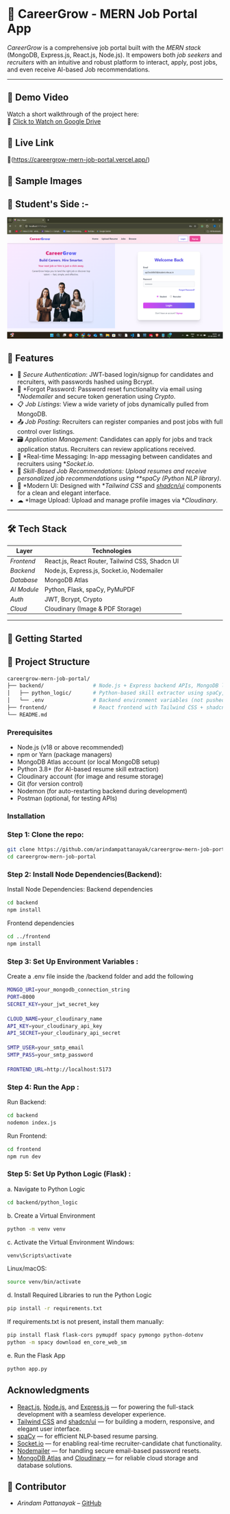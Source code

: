# 💼 CareerGrow - MERN Job Portal App

*CareerGrow* is a comprehensive job portal built with the *MERN stack* (MongoDB, Express.js, React.js, Node.js). It empowers both *job seekers* and *recruiters* with an intuitive and robust platform to interact, apply, post jobs, and even receive AI-based Job recommendations.

---
## 🎥 Demo Video

Watch a short walkthrough of the project here:  
🔗 [Click to Watch on Google Drive](https://drive.google.com/file/d/1HHEq618IXJjfib7XnkUA93Am0lz9RT5-/view?usp=drive_link)
## 🎥 Live Link
🔗(https://careergrow-mern-job-portal.vercel.app/)

## 🧩 Sample Images
## 🧩 Student's Side :-
![1](images/p1.png)



## 🚀 Features

- 🔐 *Secure Authentication*: JWT-based login/signup for candidates and recruiters, with passwords hashed using Bcrypt.
- 🔄 *Forgot Password: Password reset functionality via email using **Nodemailer* and secure token generation using *Crypto*.
- 📋 *Job Listings*: View a wide variety of jobs dynamically pulled from MongoDB.
- 📤 *Job Posting*: Recruiters can register companies and post jobs with full control over listings.
- 🗃 *Application Management*: Candidates can apply for jobs and track application status. Recruiters can review applications received.
- 🤝 *Real-time Messaging: In-app messaging between candidates and recruiters using **Socket.io*.
- 🧠 *Skill-Based Job Recommendations: Upload resumes and receive personalized job recommendations using **spaCy (Python NLP library)*.
- 🌈 *Modern UI: Designed with **Tailwind CSS* and [*shadcn/ui*](https://ui.shadcn.com/docs/components) components for a clean and elegant interface.
- ☁ *Image Upload: Upload and manage profile images via **Cloudinary*.

---

## 🛠 Tech Stack

| Layer         | Technologies                                                                           |
|---------------|----------------------------------------------------------------------------------------|
| *Frontend*  | React.js, React Router, Tailwind CSS, Shadcn UI                                       |
| *Backend*   | Node.js, Express.js, Socket.io, Nodemailer                          |
| *Database*  | MongoDB Atlas                                                                         |
| *AI Module* | Python, Flask, spaCy, PyMuPDF                                                          |
| *Auth*      | JWT, Bcrypt, Crypto                                                                    |
| *Cloud*     | Cloudinary (Image & PDF Storage)                                                             |

---

## 🚀 Getting Started

## 📁 Project Structure

```bash
careergrow-mern-job-portal/
├── backend/                # Node.js + Express backend APIs, MongoDB logic, and Python integration
│   ├── python_logic/       # Python-based skill extractor using spaCy, invoked via backend
│   └── .env                # Backend environment variables (not pushed to Git)
├── frontend/               # React frontend with Tailwind CSS + shadcn/ui
└── README.md
```

### Prerequisites

- Node.js (v18 or above recommended)
- npm or Yarn (package managers)
- MongoDB Atlas account (or local MongoDB setup)
- Python 3.8+ (for AI-based resume skill extraction)
- Cloudinary account (for image and resume storage)
- Git (for version control)
- Nodemon (for auto-restarting backend during development)
- Postman (optional, for testing APIs)

### Installation

### Step 1: Clone the repo:
   ```bash
   git clone https://github.com/arindampattanayak/careergrow-mern-job-portal.git
   cd careergrow-mern-job-portal
```
### Step 2: Install Node Dependencies(Backend):
Install Node Dependencies:
Backend dependencies
```bash
cd backend
npm install
```
Frontend dependencies
```bash
cd ../frontend
npm install
```
### Step 3: Set Up Environment Variables :
Create a .env file inside the /backend folder and add the following
```bash
MONGO_URI=your_mongodb_connection_string
PORT=8000
SECRET_KEY=your_jwt_secret_key

CLOUD_NAME=your_cloudinary_name
API_KEY=your_cloudinary_api_key
API_SECRET=your_cloudinary_api_secret

SMTP_USER=your_smtp_email
SMTP_PASS=your_smtp_password

FRONTEND_URL=http://localhost:5173
```
### Step 4: Run the App :
Run Backend:
```bash
cd backend
nodemon index.js
```
Run Frontend:
```bash
cd frontend
npm run dev
```
### Step 5: Set Up Python Logic (Flask) :
a. Navigate to Python Logic
```bash
cd backend/python_logic
```
b. Create a Virtual Environment
```bash
python -m venv venv
```
c. Activate the Virtual Environment
Windows:
```bash
venv\Scripts\activate
```
Linux/macOS:
```bash
source venv/bin/activate
```
d. Install Required Libraries to run the Python Logic
```bash
pip install -r requirements.txt
```
If requirements.txt is not present, install them manually:
```bash
pip install flask flask-cors pymupdf spacy pymongo python-dotenv
python -m spacy download en_core_web_sm
```
e. Run the Flask App
```bash
python app.py
```
## Acknowledgments

- [React.js](https://reactjs.org/), [Node.js](https://nodejs.org/), and [Express.js](https://expressjs.com/) — for powering the full-stack development with a seamless developer experience.  
- [Tailwind CSS](https://tailwindcss.com/) and [shadcn/ui](https://ui.shadcn.com/) — for building a modern, responsive, and elegant user interface.  
- [spaCy](https://spacy.io/) — for efficient NLP-based resume parsing.  
- [Socket.io](https://socket.io/) — for enabling real-time recruiter-candidate chat functionality.  
- [Nodemailer](https://nodemailer.com/) — for handling secure email-based password resets.  
- [MongoDB Atlas](https://www.mongodb.com/atlas) and [Cloudinary](https://cloudinary.com/) — for reliable cloud storage and database solutions.  


## 👤 Contributor

- *Arindam Pattanayak* – [GitHub](https://github.com/arindampattanayak)
